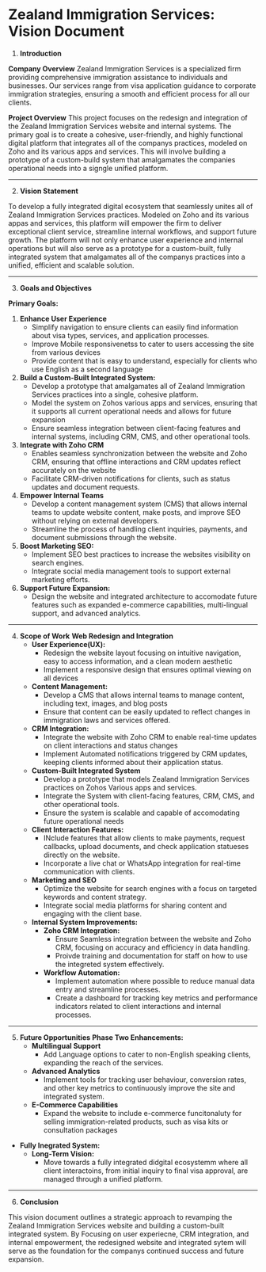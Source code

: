 # Zealand Immigration Services: Vision Document

1. **Introduction**

**Company Overview**
Zealand Immigration Services is a specialized firm providing comprehensive immigration assistance to individuals and businesses. Our services range from visa application guidance to corporate immigration strategies, ensuring a smooth and efficient process for all our clients.

**Project Overview**
This project focuses on the redesign and integration of the Zealand Immigration Services website and internal systems. The primary goal is to create a cohesive, user-friendly, and highly functional digital platform that integrates all of the companys practices, modeled on Zoho and its various apps and services. This will involve building a prototype of a custom-build system that amalgamates the companies operational needs into a signgle unified platform.

---

2. **Vision Statement**

To develop a fully integrated digital ecosystem that seamlessly unites all of Zealand Immigration Services practices. Modeled on Zoho and its various appas and services, this platform will empower the firm to deliver exceptional client service, streamline internal workflows, and support future growth. The platform will not only enhance user experience and internal operations but will also serve as a prototype for a custom-built, fully integrated system that amalgamates all of the companys practices into a unified, efficient and scalable solution.

--- 

3. **Goals and Objectives**

**Primary Goals:**
1. **Enhance User Experience**
   - Simplify navigation to ensure clients can easily find information about visa types, services, and application processes.
   - Improve Mobile responsivenetss to cater to users accessing the site from various devices
   - Provide content that is easy to understand, especially for clients who use English as a second language
2. **Build a Custom-Built Integrated System:**
   - Develop a prototype that amalgamates all of Zealand Immigration Services practices into a single, cohesive platform.
   - Model the system on Zohos various apps and services, ensuring that it supports all current operational needs and allows for future expansion
   - Ensure seamless integration between client-facing features and internal systems, including CRM, CMS, and other operational tools.
3. **Integrate with Zoho CRM**
   - Enables seamless synchronization between the website and Zoho CRM, ensuring that offline interactions and CRM updates reflect accurately on the website
   - Facilitate CRM-driven notifications for clients, such as status updates and document requests.
4. **Empower Internal Teams**
    - Develop a content management system (CMS) that allows internal teams to update website content, make posts, and improve SEO without relying on external developers.
    - Streamline the process of handling client inquiries, payments, and document submissions through the website.
5. **Boost Marketing SEO:**
    - Implement SEO best practices to increase the websites visibility on search engines.
    - Integrate social media management tools to support external marketing efforts.
6. **Support Future Expansion:**
    - Design the website and integrated architecture to accomodate future features such as expanded e-commerce capabilities, multi-lingual support, and advanced analytics.

---

4. **Scope of Work**
**Web Redesign and Integration**
    - **User Experience(UX):**
        - Redesign the website layout focusing on intuitive navigation, easy to access information, and a clean modern aesthetic
        - Implement a responsive design that ensures optimal viewing on all devices
    - **Content Management:**
        - Develop a CMS that allows internal teams to manage content, including text, images, and blog posts
        - Ensure that content can be easily updated to reflect changes in immigration laws and services offered.
    - **CRM Integration:**
        - Integrate the website with Zoho CRM to enable real-time updates on client interactions and status changes
        - Implement Automated notifications triggered by CRM updates, keeping clients informed about their application status.
    - **Custom-Built Integrated System**
      - Develop a prototype that models Zealand Immigration Services practices on Zohos Various apps and services.
      - Integrate the System with client-facing features, CRM, CMS, and other operational tools.
      - Ensure the system is scalable and capable of accomodating future operational needs
    - **Client Interaction Features:**
        - INclude features that allow clients to make payments, request callbacks, upload documents, and check application statueses directly on the website.
        - Incorporate a live chat or WhatsApp integration for real-time communication with clients.
    - **Marketing and SEO**
      - Optimize the website for search engines with a focus on targeted keywords and content strategy. 
      - Integrate social media platforms for sharing content and engaging with the client base.
    - **Internal System Improvements:**
        - **Zoho CRM Integration:**
          - Ensure Seamless integration between the website and Zoho CRM, focusing on accuracy and efficiency in data handling.
          - Proivde training and documentation for staff on how to use the integreted system effectively.
        - **Workflow Automation:**
          - Implement automation where possible to reduce manual data entry and streamline processes.
          - Create a dashboard for tracking key metrics and performance indicators related to client interactions and internal processes.

---

5. **Future Opportunities**
**Phase Two Enhancements:**
    - **Multilingual Support**
      - Add Language options to cater to non-English speaking clients, expanding the reach of the services.
     - **Advanced Analytics**
        - Implement tools for tracking user behaviour, conversion rates, and other key metrics to continuously improve the site and integrated system.
    - **E-Commerce Capabilities**
      - Expand the website to include e-commerce funcitonaluty for selling immigration-related products, such as visa kits or consultation packages
- **Fully Inegrated System:**
    - **Long-Term Vision:**
      - Move towards a fully integrated didgital ecosystemm where all client interactoins, from initial inquiry to final visa approval, are managed through a unified platform.
  
---
6. **Conclusion**

This vision document outlines a strategic approach to revamping the Zealand Immigration Services website and building a custom-built integrated system. By Focusing on user experiecne, CRM integration, and internal empowerment, the redesigned website and integrated sytem will serve as the foundation for the companys continued success and future expansion.

